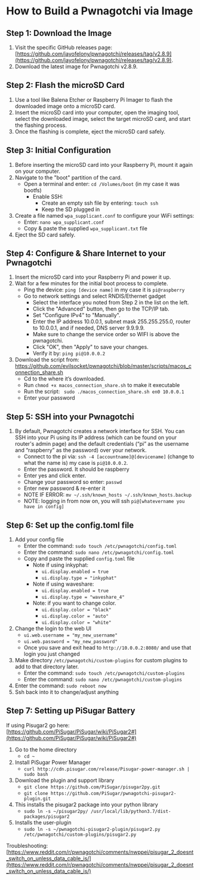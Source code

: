 # How to Build a Pwnagotchi via Image

## Step 1: Download the Image
1. Visit the specific GitHub releases page: [https://github.com/jayofelony/pwnagotchi/releases/tag/v2.8.9](https://github.com/jayofelony/pwnagotchi/releases/tag/v2.8.9).
2. Download the latest image for Pwnagotchi v2.8.9.

## Step 2: Flash the microSD Card
1. Use a tool like Balena Etcher or Raspberry Pi Imager to flash the downloaded image onto a microSD card.
2. Insert the microSD card into your computer, open the imaging tool, select the downloaded image, select the target microSD card, and start the flashing process.
3. Once the flashing is complete, eject the microSD card safely.

## Step 3: Initial Configuration
1. Before inserting the microSD card into your Raspberry Pi, mount it again on your computer.
2. Navigate to the "boot" partition of the card.
   - Open a terminal and enter: `cd /Volumes/boot` (in my case it was bootfs)
      - Enable SSH:
        - Create an empty ssh file by entering: `touch ssh`
        - Keep the SD plugged in
3. Create a file named `wpa_supplicant.conf` to configure your WiFi settings:
   - Enter: `nano wpa_supplicant.conf`
   -  Copy & paste the supplied `wpa_supplicant.txt` file
4. Eject the SD card safely.

## Step 4: Configure & Share Internet to your Pwnagotchi
1. Insert the microSD card into your Raspberry Pi and power it up.
2. Wait for a few minutes for the initial boot process to complete.
   - Ping the device: `ping [device name]` in my case it is `pi@raspberry`
   - Go to network settings and select RNDIS/Ethernet gadget
      - Select the interface you noted from Step 2 in the list on the left.
      - Click the "Advanced" button, then go to the TCP/IP tab.
      - Set "Configure IPv4" to "Manually".
      - Enter the IP address 10.0.0.1, subnet mask 255.255.255.0, router to 10.0.0.1, and if needed, DNS server 9.9.9.9.
      - Make sure to change the service order so WIFI is above the pwnagotchi.
      - Click "OK", then "Apply" to save your changes.
      - Verify it by: `ping pi@10.0.0.2`
3. Download the script from: https://github.com/evilsocket/pwnagotchi/blob/master/scripts/macos_connection_share.sh
      -	Cd to the where it’s downloaded.
      -	Run `chmod +x macos_connection_share.sh` to make it executable
      -	Run the script: ` sudo ./macos_connection_share.sh en0 10.0.0.1`
      -	Enter your password

## Step 5: SSH into your Pwnagotchi
1. By default, Pwnagotchi creates a network interface for SSH. You can SSH into your Pi using its IP address (which can be found on your router's admin page) and the default credentials (“pi” as the username and “raspberry” as the password) over your network.
   - Connect to the pi via: `ssh -4 [accountname]@[devicename]` (change to what the name is) my case is `pi@10.0.0.2`.
   - Enter the password. It should be raspberry
   - Enter yes and click enter.
   - Change your password so enter: `passwd`
   - Enter new password & re-enter it
   - NOTE IF ERROR: `mv ~/.ssh/known_hosts ~/.ssh/known_hosts.backup`
   - NOTE: logging in from now on, you will ssh `pi@[whatevername you have in config]`

## Step 6: Set up the config.toml file
1. Add your config file
   - Enter the command: `sudo touch /etc/pwnagotchi/config.toml`
   - Enter the command: `sudo nano /etc/pwnagotchi/config.toml`
   - Copy and paste the supplied `config.toml` file
      - Note if using inkyphat:
         - `ui.display.enabled = true`
         - `ui.display.type = "inkyphat"`
      - Note if using waveshare:
         - `ui.display.enabled = true`
         - `ui.display.type = "waveshare_4"`
      - Note: if you want to change color.
         - `ui.display.color = "black"`
         - `ui.display.color = "auto"`
         - `ui.display.color = "white"`
2. Change the login to the web UI
   - `ui.web.username = "my_new_username"`
   - `ui.web.password = "my_new_password"`
   - Once you save and exit head to `http://10.0.0.2:8080/` and use that login you just changed
3. Make directory `/etc/pwnagotchi/custom-plugins` for custom plugins to add to that directory later.
   - Enter the command: `sudo touch /etc/pwnagotchi/custom-plugins`
   - Enter the command: `sudo nano /etc/pwnagotchi/custom-plugins`
4. Enter the command: `sudo reboot now`
5. Ssh back into it to change/adjust anything

## Step 7: Setting up PiSugar Battery
If using Pisugar2 go here: [https://github.com/PiSugar/PiSugar/wiki/PiSugar2#](https://github.com/PiSugar/PiSugar/wiki/PiSugar2#) 
1. Go to the home directory
   - `cd ~`
2. Install PiSugar Power Manager
   - `curl http://cdn.pisugar.com/release/Pisugar-power-manager.sh | sudo bash`
3. Download the plugin and support library
   - `git clone https://github.com/PiSugar/pisugar2py.git`
   - `git clone https://github.com/PiSugar/pwnagotchi-pisugar2-plugin.git`
4. This installs the pisugar2 package into your python library
   - `sudo ln -s ~/pisugar2py/ /usr/local/lib/python3.7/dist-packages/pisugar2`
5. Installs the user-plugin
   - `sudo ln -s ~/pwnagotchi-pisugar2-plugin/pisugar2.py /etc/pwnagotchi/custom-plugins/pisugar2.py`

Troubleshooting: [https://www.reddit.com/r/pwnagotchi/comments/nwppei/pisugar_2_doesnt_switch_on_unless_data_cable_is/](https://www.reddit.com/r/pwnagotchi/comments/nwppei/pisugar_2_doesnt_switch_on_unless_data_cable_is/)
